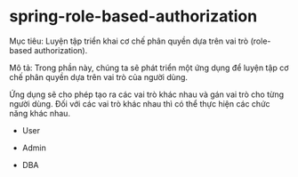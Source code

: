 # spring-role-based-authorization
Mục tiêu:
Luyện tập triển khai cơ chế phân quyền dựa trên vai trò (role-based authorization).

Mô tả:
Trong phần này, chúng ta sẽ phát triển một ứng dụng để luyện tập cơ chế phân quyền dựa trên vai trò của người dùng.

Ứng dụng sẽ cho phép tạo ra các vai trò khác nhau và gán vai trò cho từng người dùng. Đối với các vai trò khác nhau thì có thể thực hiện các chức năng khác nhau.

- User

- Admin

- DBA
